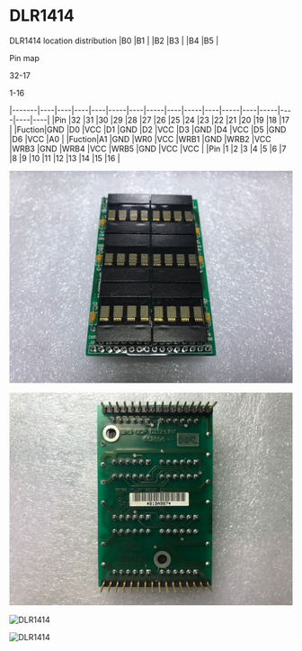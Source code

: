 # DLR1414  

DLR1414 location distribution
|B0	|B1	|
|B2	|B3	|
|B4	|B5	|

Pin map  

32-17

1-16

|-------|----|----|----|----|-----|----|-----|----|-----|----|-----|----|-----|----|----|----|
|Pin	|32  |31  |30  |29  |28   |27  |26   |25  |24   |23  |22   |21  |20   |19  |18  |17  |
|Fuction|GND |D0  |VCC |D1  |GND  |D2  |VCC  |D3  |GND  |D4  |VCC  |D5  |GND  |D6  |VCC |A0  |
|Fuction|A1  |GND |WR0 |VCC |WRB1 |GND |WRB2 |VCC |WRB3 |GND |WRB4 |VCC |WRB5 |GND |VCC |VCC |
|Pin	|1	 |2   |3   |4   |5    |6   |7    |8   |9    |10  |11   |12  |13   |14  |15  |16  |

![DLR1414](1.jpg)  

![DLR1414](2.jpg)  

![DLR1414](3.jpg)  

![DLR1414](4.jpg)  
